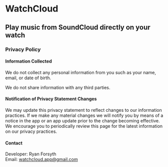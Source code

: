# WatchCloud
## Play music from SoundCloud directly on your watch

### Privacy Policy

#### Information Collected

We do not collect any personal information from you such as your name, email, or date of birth.

We do not share information with any third parties.

#### Notification of Privacy Statement Changes

We may update this privacy statement to reflect changes to our information practices. If we make any material changes we will notify you by means of a notice in the app or an app update prior to the change becoming effective. 
We encourage you to periodically review this page for the latest information on our privacy practices.

#### Contact

Developer: Ryan Forsyth  
Email: watchcloud.app@gmail.com
